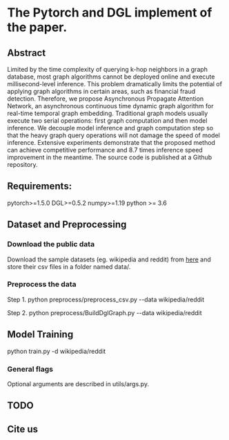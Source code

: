 # The Pytorch and DGL implement of the paper.

## Abstract
Limited by the time complexity of querying k-hop neighbors in a graph database, most graph algorithms cannot be deployed online and execute millisecond-level inference. This problem dramatically limits the potential of applying graph algorithms in certain areas, such as financial fraud detection. Therefore, we propose Asynchronous Propagate Attention Network, an asynchronous continuous time dynamic graph algorithm for real-time temporal graph embedding. Traditional graph models usually execute two serial operations: first graph computation and then model inference. We decouple model inference and graph computation step so that the heavy graph query operations will not damage the speed of model inference. Extensive experiments demonstrate that the proposed method can achieve competitive performance and 8.7 times inference speed improvement in the meantime. The source code is published at a Github repository.

## Requirements:
pytorch>=1.5.0 DGL>=0.5.2 numpy>=1.19 python >= 3.6

## Dataset and Preprocessing
### Download the public data
Download the sample datasets (eg. wikipedia and reddit) from [here](http://snap.stanford.edu/jodie/#datasets) and store their csv files in a folder named data/.

### Preprocess the data
Step 1. python preprocess/preprocess_csv.py --data wikipedia/reddit

Step 2. python preprocess/BuildDglGraph.py --data wikipedia/reddit


## Model Training
python train.py -d wikipedia/reddit

### General flags
Optional arguments are described in utils/args.py.

## TODO

## Cite us

